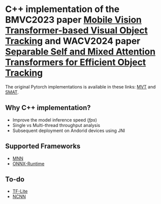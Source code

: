 # C++ implementation of the BMVC2023 paper [Mobile Vision Transformer-based Visual Object Tracking](https://papers.bmvc2023.org/0800.pdf) and WACV2024 paper [Separable Self and Mixed Attention Transformers for Efficient Object Tracking](https://openaccess.thecvf.com/content/WACV2024/papers/Gopal_Separable_Self_and_Mixed_Attention_Transformers_for_Efficient_Object_Tracking_WACV_2024_paper.pdf)

The original Pytorch implementations is available in these links: [MVT](https://github.com/goutamyg/MVT) and [SMAT](https://github.com/goutamyg/SMAT).

## Why C++ implementation? 
* Improve the model inference speed (*fps*) 
* Single vs Multi-thread throughput analysis
* Subsequent deployment on Andorid devices using JNI

## Supported Frameworks
* [MNN](https://github.com/alibaba/MNN)
* [ONNX-Runtime](https://github.com/microsoft/onnxruntime)

## To-do
* [TF-Lite](https://www.tensorflow.org/lite/guide)
* [NCNN](https://github.com/Tencent/ncnn)

